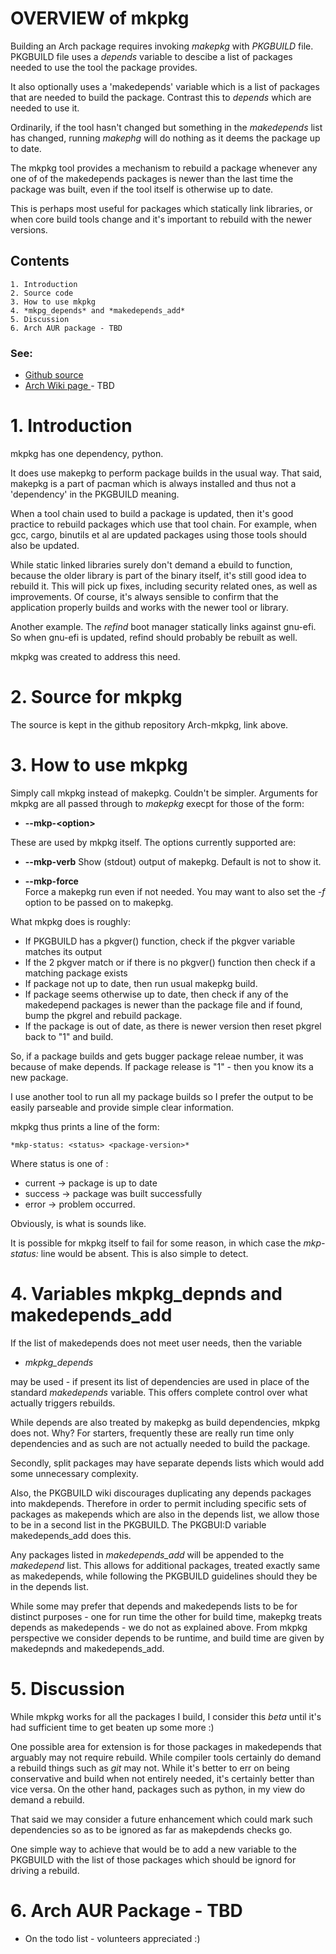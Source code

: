 
# OVERVIEW of mkpkg

Building an Arch package requires invoking *makepkg* with *PKGBUILD* file.
PKGBUILD file uses a *depends* variable to descibe a list of packages needed to use the tool the package 
provides.

It also optionally uses a 'makedepends' variable which is a list of packages that are
needed to build the package. Contrast this to *depends* which are needed to use it.

Ordinarily, if the tool hasn't changed but something in the *makedepends* list has changed,
running *makephg* will do nothing as it deems the package up to date.

The mkpkg tool provides a mechanism to rebuild a package whenever any one of of the makedepends packages is 
newer than the last time the package was built, even if the tool itself is otherwise up to date.

This is perhaps most useful for packages which statically link libraries, or when core build tools
change and it's important to rebuild with the newer versions.

## Contents

    1. Introduction
    2. Source code 
    3. How to use mkpkg
    4. *mkpg_depends* and *makedepends_add*
    5. Discussion
    6. Arch AUR package - TBD

### See:

 - [Github source ](https://github.com/gene-git/Arch-mkpkg)
 - [Arch Wiki page ](https://wiki.archlinux.org/title/mkpkg) - TBD 

# 1. Introduction 

mkpkg has one dependency,  python. 

It does use makepkg to perform package builds in the usual way. That said,  makepkg is 
a part of pacman which is always installed and thus not a 'dependency' in the PKGBUILD meaning.

When a tool chain used to build a package is updated, then it's good practice to 
rebuild packages which use that tool chain.  For example, when gcc, cargo, binutils et al are updated 
packages using those tools should also be updated.

While static linked libraries surely don't demand a ebuild to function, because the older library 
is part of the binary itself, it's still good idea to rebuild it. This will pick up fixes, 
including security related ones,  as well as improvements.  Of course,
it's always sensible to confirm that the application properly builds and works with 
the newer tool or library.

Another example. The *refind* boot manager statically links against gnu-efi. So when gnu-efi is updated, refind
should probably be rebuilt as well.

mkpkg was created to address this need.

# 2. Source for mkpkg

The source is kept in the github repository Arch-mkpkg, link above.


# 3. How to use mkpkg

Simply call mkpkg instead of makepkg. Couldn't be simpler. 
Arguments for mkpkg are all passed through to *makepkg* execpt for those of the form:

 - **--mkp-\<option\>**

These are used by mkpkg itself. The options currently supported are:

 - **--mkp-verb**
   Show (stdout) output of makepkg.  Default is not to show it.

 - **--mkp-force**   
   Force a makepkg run even if not needed. You may want to also set the *-f* option to be passed on to makepkg.

What mkpkg does is roughly:
    
 - If PKGBUILD has a pkgver() function, check if the pkgver variable matches its output
 - If the 2 pkgver match or if there is no pkgver() function then check if a matching package exists
 - If package not up to date, then run usual makepkg build.
 - If package seems otherwise up to date, then check if any of the makedepend packages is newer
   than the package file and if found, bump the pkgrel and rebuild package.
 - If the package is out of date, as there is newer version then reset pkgrel back to "1" and build.

So, if a package builds and gets bugger package releae number, it was because of make depends. If 
package release is "1" - then you know its a new package.

I use another tool to run all my package builds so I prefer the output to be easily parseable and provide
simple clear information.

mkpkg thus prints a line of the form:

    *mkp-status: <status> <package-version>*

Where status is one of :
 
 - current -> package is up to date
 - success -> package was built successfully
 - error   -> problem occurred.

  Obviously, <package-version> is what is sounds like.

It is possible for mkpkg itself to fail for some reason, in which case the *mkp-status:* line would be absent.
This is also simple to detect.
  

# 4. Variables mkpkg_depnds and makedepends_add

If the list of makedepends does not meet user needs, then the variable 

 - *mkpkg_depends*

may be used - if present its list of dependencies are used in place of the standard *makedepends* 
variable. This offers complete control over what actually triggers rebuilds.

While depends are also treated by makepkg as build dependencies, mkpkg does not.  Why?
For starters, frequently these are really run time only dependencies and 
as such are not actually needed to build the package. 

Secondly, split packages may have separate depends lists which would add some unnecessary complexity. 

Also, the PKGBUILD wiki discourages duplicating any depends packages into makdepends. 
Therefore in order to permit including specific sets of packages as makepends which are also in 
the depends list, we allow those to be in a second list in the PKGBUILD. The 
PKGBUI:D variable makedepends_add does this.

Any packages listed in *makedepends_add* will be appended to the *makedepend* list.
This allows for additional packages, treated exactly same as makedepends,  while following 
the PKGBUILD guidelines should they be in the depends list.

While some may prefer that depends and makedepends lists to be for distinct purposes - one for run 
time the other for build time, makepkg treats depends as makedepends - we do not 
as explained above. From mkpkg perspective we consider depends to be runtime, and 
build time are given by makedepnds and makedepends_add.

# 5. Discussion

While mkpkg works for all the packages I build, I consider this *beta* until it's had
sufficient time to get beaten up some more :)

One possible area for extension is for those packages in makedepends that arguably may not require 
rebuild. While compiler tools certainly do demand a rebuild things such as *git* may not.
While it's better to err on being conservative and build when not entirely needed, it's
certainly better than vice versa. On the other hand, packages such as python, in my view do
demand a rebuild.

That said we may consider a future enhancement which could mark such dependencies so as to
be ignored as far as makepdends checks go.

One simple way to achieve that would be to add a new variable to the PKGBUILD with the list of those
packages which should be ignord for driving a rebuild. 

# 6. Arch AUR Package - TBD

 - On the todo list - volunteers appreciated :)

